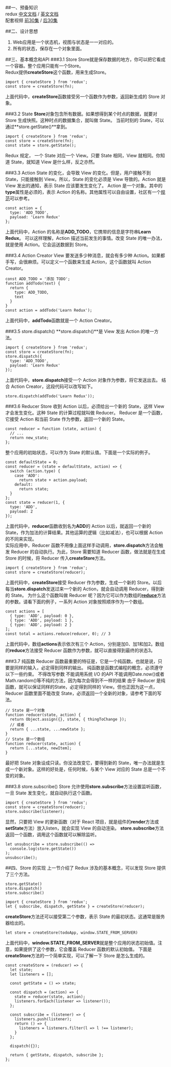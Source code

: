 ##一、预备知识		
redux [中文文档](http://cn.redux.js.org/) / [英文文档](http://redux.js.org/)  
配套视频 [前30集](https://egghead.io/courses/getting-started-with-redux) / [后30集](https://egghead.io/courses/building-react-applications-with-idiomatic-redux)  

##二、设计思想
1. Web应用是一个状态机，视图与状态是一一对应的。
2. 所有的状态，保存在一个对象里面。

##三、基本概念和API
###3.1 Store
Store就是保存数据的地方，你可以把它看成一个容器。整个应用只能有一个Store。  
Redux提供**createStore**这个函数，用来生成Store。  

```
import { createStore } from 'redux';
const store = createStore(fn);
```

上面代码中，**createStore**函数接受另一个函数作为参数，返回新生成的 Store 对象。

###3.2 State
**Store**对象包含所有数据。如果想得到某个时点的数据，就要对 Store 生成快照。这种时点的数据集合，就叫做 State。
当前时刻的 State，可以通过**store.getState()**拿到。

```
import { createStore } from 'redux'; 
const store = createStore(fn);
const state = store.getState();
```  
Redux 规定， 一个 State 对应一个 View。只要 State 相同，View 就相同。你知道 State，就知道 View 是什么样，反之亦然。

###3.3 Action
State 的变化，会导致 View 的变化。但是，用户接触不到 State，只能接触到 View。所以，State 的变化必须是 View 导致的。Action 就是 View 发出的通知，表示 State 应该要发生变化了。
Action 是一个对象。其中的**type**属性是必须的，表示 Action 的名称。其他属性可以自由设置，社区有一个[规范](https://github.com/acdlite/flux-standard-action)可以参考。

```
const action = {
  type: 'ADD_TODO',
  payload: 'Learn Redux'
};
```

上面代码中，Action 的名称是**ADD_TODO**，它携带的信息是字符串**Learn Redux**。
可以这样理解，Action 描述当前发生的事情。改变 State 的唯一办法，就是使用 Action。它会运送数据到 Store。  

###3.4 Action Creator
View 要发送多少种消息，就会有多少种 Action。如果都手写，会很麻烦。可以定义一个函数来生成 Action，这个函数就叫 Action Creator。

```
const ADD_TODO = '添加 TODO';
function addTodo(text) {
  return {
    type: ADD_TODO,
    text
  }
}
const action = addTodo('Learn Redux');
```

上面代码中，**addTodo**函数就是一个 Action Creator。

###3.5 store.dispatch()
**store.dispatch()**是 View 发出 Action 的唯一方法。

```
import { createStore } from 'redux';
const store = createStore(fn);
store.dispatch({
  type: 'ADD_TODO',
  payload: 'Learn Redux'
});
```

上面代码中，**store.dispatch**接受一个 Action 对象作为参数，将它发送出去。
结合 Action Creator，这段代码可以改写如下。

```
store.dispatch(addTodo('Learn Redux'));
```

###3.6 Reducer
Store 收到 Action 以后，必须给出一个新的 State，这样 View 才会发生变化。这种 State 的计算过程就叫做 Reducer。
Reducer 是一个函数，它接受 Action 和当前 State 作为参数，返回一个新的 State。

```
const reducer = function (state, action) {
  // ...
  return new_state;
};
```

整个应用的初始状态，可以作为 State 的默认值。下面是一个实际的例子。

```
const defaultState = 0;
const reducer = (state = defaultState, action) => {
  switch (action.type) {
    case 'ADD':
      return state + action.payload;
    default: 
      return state;
  }
};
const state = reducer(1, {
  type: 'ADD',
  payload: 2
});
```

上面代码中，**reducer**函数收到名为**ADD**的 Action 以后，就返回一个新的 State，作为加法的计算结果。其他运算的逻辑（比如减法），也可以根据 Action 的不同来实现。  
实际应用中，Reducer 函数不用像上面这样手动调用，**store.dispatch**方法会触发 Reducer 的自动执行。为此，Store 需要知道 Reducer 函数，做法就是在生成 Store 的时候，将 Reducer 传入**createStore**方法。

```
import { createStore } from 'redux';
const store = createStore(reducer);
```

上面代码中，**createStore**接受 Reducer 作为参数，生成一个新的 Store。以后每当**store.dispatch**发送过来一个新的 Action，就会自动调用 Reducer，得到新的 State。
为什么这个函数叫做 Reducer 呢？因为它可以作为数组的[**reduce**](https://developer.mozilla.org/zh-CN/docs/Web/JavaScript/Reference/Global_Objects/Array/Reduce_clone)方法的参数。请看下面的例子，一系列 Action 对象按照顺序作为一个数组。

```
const actions = [
  { type: 'ADD', payload: 0 },
  { type: 'ADD', payload: 1 },
  { type: 'ADD', payload: 2 }
];
const total = actions.reduce(reducer, 0); // 3
```

上面代码中，数组**actions**表示依次有三个 Action，分别是加0、加1和加2。数组的**reduce**方法接受 Reducer 函数作为参数，就可以直接得到最终的状态3。

###3.7 纯函数
Reducer 函数最重要的特征是，它是一个纯函数。也就是说，只要是同样的输入，必定得到同样的输出。
纯函数是函数式编程的概念，必须遵守以下一些约束。
不得改写参数
不能调用系统 I/O 的API
不能调用Date.now()或者Math.random()等不纯的方法，因为每次会得到不一样的结果
由于 Reducer 是纯函数，就可以保证同样的State，必定得到同样的 View。但也正因为这一点，Reducer 函数里面不能改变 State，必须返回一个全新的对象，请参考下面的写法。

```
// State 是一个对象
function reducer(state, action) {
  return Object.assign({}, state, { thingToChange });
  // 或者
  return { ...state, ...newState };
}
// State 是一个数组
function reducer(state, action) {
  return [...state, newItem];
}
```

最好把 State 对象设成只读。你没法改变它，要得到新的 State，唯一办法就是生成一个新对象。这样的好处是，任何时候，与某个 View 对应的 State 总是一个不变的对象。

###3.8 store.subscribe()
Store 允许使用**store.subscribe**方法设置监听函数，一旦 State 发生变化，就自动执行这个函数。

```
import { createStore } from 'redux';
const store = createStore(reducer);
store.subscribe(listener);
```

显然，只要把 View 的更新函数（对于 React 项目，就是组件的**render**方法或**setState**方法）放入listen，就会实现 View 的自动渲染。
**store.subscribe**方法返回一个函数，调用这个函数就可以解除监听。

```
let unsubscribe = store.subscribe(() =>
  console.log(store.getState())
);
unsubscribe();
```

##四、Store 的实现
上一节介绍了 Redux 涉及的基本概念，可以发现 Store 提供了三个方法。

```
store.getState()
store.dispatch()
store.subscribe()
```

```
import { createStore } from 'redux';
let { subscribe, dispatch, getState } = createStore(reducer);
```

**createStore**方法还可以接受第二个参数，表示 State 的最初状态。这通常是服务器给出的。

```
let store = createStore(todoApp, window.STATE_FROM_SERVER)
```

上面代码中，**window.STATE_FROM_SERVER**就是整个应用的状态初始值。注意，如果提供了这个参数，它会覆盖 Reducer 函数的默认初始值。
下面是**createStore**方法的一个简单实现，可以了解一下 Store 是怎么生成的。

```
const createStore = (reducer) => {
  let state;
  let listeners = [];

  const getState = () => state;

  const dispatch = (action) => {
    state = reducer(state, action);
    listeners.forEach(listener => listener());
  };

  const subscribe = (listener) => {
    listeners.push(listener);
    return () => {
      listeners = listeners.filter(l => l !== listener);
    }
  };

  dispatch({});

  return { getState, dispatch, subscribe };
};
```
